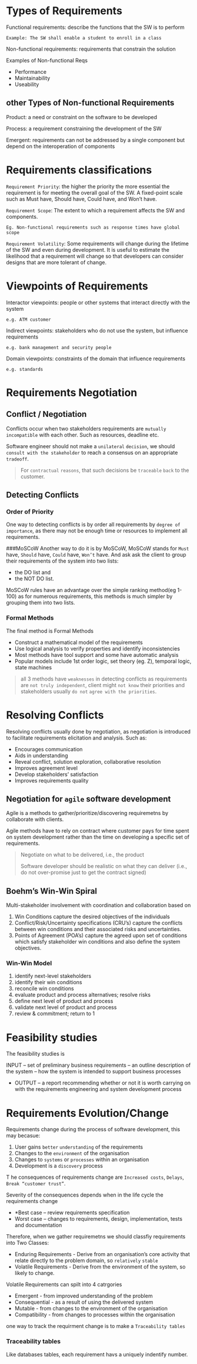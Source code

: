 # Types of Requirements
Functional requirements: describe the functions that the
SW is to perform

    Example: The SW shall enable a student to enroll in a class

Non-functional requirements: requirements that constrain the solution

Examples of Non-functional Reqs
* Performance
* Maintainability
* Useability

## other Types of Non-functional Requirements
Product: a need or constraint on the software to be developed

Process: a requirement constraining the development of the SW

Emergent: requirements can not be addressed by a single component but depend on the interoperation of components

# Requirements classifications
`Requirement Priority`: the higher the priority the more essential the requirement is for meeting the overall goal of the SW. A fixed-point scale such as Must have, Should have, Could have, and Won’t have.

`Requirement Scope`: The extent to which a requirement affects the
SW and components. 

    Eg. Non-functional requirements such as response times have global scope

`Requirement Volatility`: Some requirements will change during the lifetime of the SW and even during development. It is useful to estimate the likelihood that a requirement will change so that developers can consider designs that are more tolerant of change.

# Viewpoints of Requirements
Interactor viewpoints: people or other systems that interact directly with the system

    e.g. ATM customer

Indirect viewpoints: stakeholders who do not use the system, but influence requirements

    e.g. bank management and security people


Domain viewpoints: constraints of the domain that influence requirements

    e.g. standards

# Requirements Negotiation

## Conflict / Negotiation
Conflicts occur when two stakeholders requirements are `mutually` `incompatible` with each other. Such as resources, deadline etc.

Software engineer should not make a `unilateral` `decision`, we should` consult with the stakeholder` to reach a consensus on an appropriate `tradeoff`.

> For `contractual` `reasons`, that such decisions be `traceable` `back` to the customer.

## Detecting Conflicts
### Order of Priority
One way to detecting conflicts is by order all requirements by `degree of importance`, as there may not be enough time or resources to implement all requirements. 

###MoSCoW
Another way to do it is by MoSCoW, MoSCoW stands for `Must` have, `Should` have, `Could` have, `Won’t` have. And ask ask the client to group their requirements of the system into two lists: 
* the DO list and 
* the NOT DO list.
  
MoSCoW rules have an advantage over the simple ranking method(eg 1-100) as for numerous requirements, this methods is much simpler by grouping them into two lists.


### Formal Methods
The final method is Formal Methods
* Construct a mathematical model of the requirements
* Use logical analysis to verify properties and identify inconsistencies
* Most methods have tool support and some have automatic analysis
* Popular models include 1st order logic, set theory (eg. Z), temporal logic, state machines

> all 3 methods have `weaknesses` in detecting conflicts as requirements are `not truly independent`, client might `not know` their priorities and stakeholders usually `do not` `agree with the priorities`.

# Resolving Conflicts
Resolving conflicts usually done by negotiation, as negotiation is introduced to facilitate requirements elicitation and analysis. Such as:
*  Encourages communication
*  Aids in understanding
*  Reveal conflict, solution exploration, collaborative resolution
*  Improves agreement level
*  Develop stakeholders’ satisfaction
*  Improves requirements quality

## Negotiation for `agile` software development
Agile is a methods to gather/prioritize/discovering requiremetns by collaborate with clients. 

Agile methods have to rely on contract where customer pays for time spent on system development rather than the time on developing a specific set of requirements.

> Negotiate on what to be delivered, i.e., the product
> 
> Software developer should be realistic on what they can deliver (i.e., do not over-promise just to get the contract signed)


## Boehm’s Win-Win Spiral
Multi-stakeholder involvement with coordination and collaboration based on
1. Win Conditions capture the desired objectives of the individuals
2. Conflict/Risk/Uncertainty specifications (CRU’s) capture the conflicts between win conditions and their associated risks and uncertainties.
3. Points of Agreement (POA’s) capture the agreed upon set of conditions which satisfy stakeholder win conditions and also define the system objectives.

### Win-Win Model
1. identify next-level stakeholders
2. identify their win conditions
3. reconcile win conditions
4. evaluate product and process alternatives; resolve
risks
5. define next level of product and process
6. validate next level of product and process
7. review & commitment; return to 1

# Feasibility studies
The feasibility studies is

INPUT
– set of preliminary business requirements
– an outline description of the system
– how the system is intended to support business processes
*  OUTPUT
– a report recommending whether or not it is worth carrying on with the
requirements engineering and system development process

# Requirements Evolution/Change
Requirements change during the process of software development, this may becasue:
1. User gains `better` `understanding` of the requirements
2. Changes to the `environment` of the organisation
3. Changes to `systems` or `processes` within an organisation
4. Development is a `discovery` process

T he consequences of requirements change are `Increased costs`, `Delays`, `Break “customer trust”`.

Severity of the consequences depends when in the life cycle the requirements change
* *Best case – review requirements specification
* Worst case – changes to requirements, design, implementation, tests and documentation

Therefore, when we gather requiremetns we should classfiy requirements into Two Classes:
* Enduring Requirements - Derive from an organisation’s core activity that relate directly to the problem domain, so `relatively` `stable`
* Volatile Requirements - Derive from the environment of the system, so likely to change.

Volatile Requirements can spilt into 4 catrgories
* Emergent - from improved understanding of the problem
* Consequential - as a result of using the delivered system
* Mutable - from changes to the environment of the organisation
* Compatibility - from changes to processes within the organisation
  
one way to track the requirment change is to make a `Traceability tables`

### Traceability tables
Like databases tables, each requirement havs a uniquely indentify number.
